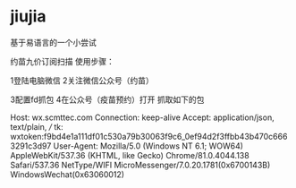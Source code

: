 # jiujia
基于易语言的一个小尝试

约苗九价订阅扫描
使用步骤：

1登陆电脑微信
2关注微信公众号（约苗）

3配置fd抓包
4在公众号（疫苗预约）打开
 抓取如下的包

Host: wx.scmttec.com
Connection: keep-alive
Accept: application/json, text/plain, */*
tk: wxtoken:f9bd4e1a111df01c530a79b30063f9c6_0ef94d2f3ffbb43b470c6663291c3d97
User-Agent: Mozilla/5.0 (Windows NT 6.1; WOW64) AppleWebKit/537.36 (KHTML, like Gecko) Chrome/81.0.4044.138 Safari/537.36 NetType/WIFI MicroMessenger/7.0.20.1781(0x6700143B) WindowsWechat(0x63060012)

